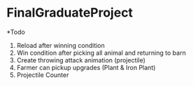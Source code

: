 # FinalGraduateProject

*Todo
1. Reload after winning condition
3. Win condition after picking all animal and returning to barn
4. Create throwing attack animation (projectile)
5. Farmer can pickup upgrades (Plant & Iron Plant)
6. Projectile Counter